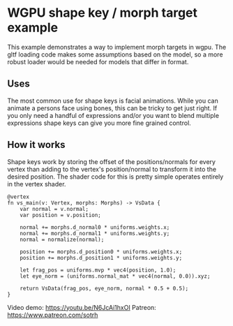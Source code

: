 # WGPU shape key / morph target example

This example demonstrates a way to implement morph targets in wgpu. The gltf loading code makes some assumptions based on the model, so a more robust loader would be needed for models that differ in format.

## Uses

The most common use for shape keys is facial animations. While you can animate a persons face using bones, this can be tricky to get just right. If you only need a handful of expressions and/or you want to blend multiple expressions shape keys can give you more fine grained control.

## How it works

Shape keys work by storing the offset of the positions/normals for every vertex than adding to the vertex's position/normal to transform it into the desired position. The shader code for this is pretty simple operates entirely in the vertex shader.

```wgsl
@vertex
fn vs_main(v: Vertex, morphs: Morphs) -> VsData {
    var normal = v.normal;
    var position = v.position;

    normal += morphs.d_normal0 * uniforms.weights.x;
    normal += morphs.d_normal1 * uniforms.weights.y;
    normal = normalize(normal);

    position += morphs.d_position0 * uniforms.weights.x;
    position += morphs.d_position1 * uniforms.weights.y;
    
    let frag_pos = uniforms.mvp * vec4(position, 1.0);
    let eye_norm = (uniforms.normal_mat * vec4(normal, 0.0)).xyz;

    return VsData(frag_pos, eye_norm, normal * 0.5 + 0.5);
}
```

Video demo: https://youtu.be/N6JcAi1hxOI
Patreon: https://www.patreon.com/sotrh